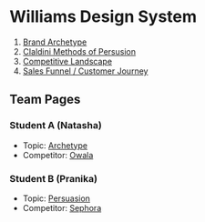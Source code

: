 # Williams Design System

1. [Brand Archetype](archetype.md)
2. [CIaldini Methods of Persusion](cialdini.md)
3. [Competitive Landscape](competitive_landscape.md)
4. [Sales Funnel / Customer Journey](sales_funnel.md)

## Team Pages

### Student A (Natasha)
- Topic: [Archetype](archetype.md) 
- Competitor: [Owala](competitors/owala.md)

### Student B (Pranika)
- Topic: [Persuasion](cialdini.md)
- Competitor: [Sephora](cialdini_competitor.md)
